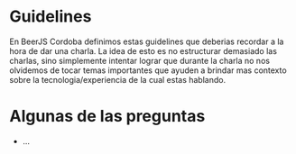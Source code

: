 # Guidelines
En BeerJS Cordoba definimos estas guidelines que deberias recordar a la hora de dar una charla.
La idea de esto es no estructurar demasiado las charlas, sino simplemente intentar lograr que durante la charla no nos olvidemos de tocar temas importantes que ayuden a brindar mas contexto sobre la tecnologia/experiencia de la cual estas hablando.

# Algunas de las preguntas
* ...
